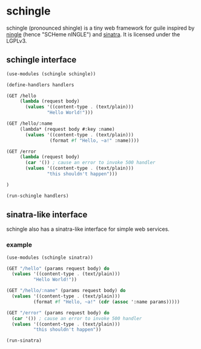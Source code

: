 # schingle

schingle (pronounced shingle) is a tiny web framework for guile inspired by
[ningle](https://github.com/fukamachi/ningle) (hence "SCHeme nINGLE") and
[sinatra](https://github.com/sinatra/sinatra). It is licensed under the LGPLv3.

## schingle interface

```scheme
(use-modules (schingle schingle))

(define-handlers handlers

(GET /hello
     (lambda (request body)
       (values '((content-type . (text/plain)))
               "Hello World!")))

(GET /hello/:name
     (lambda* (request body #:key :name)
       (values '((content-type . (text/plain)))
                (format #f "Hello, ~a!" :name))))

(GET /error
     (lambda (request body)
       (car '()) ; cause an error to invoke 500 handler
       (values '((content-type . (text/plain)))
               "this shouldn't happen")))

)

(run-schingle handlers)
```

## sinatra-like interface

schingle also has a sinatra-like interface for simple web services.

### example

```scheme
(use-modules (schingle sinatra))

(GET "/hello" (params request body) do
  (values '((content-type . (text/plain)))
          "Hello World!"))

(GET "/hello/:name" (params request body) do
  (values '((content-type . (text/plain)))
          (format #f "Hello, ~a!" (cdr (assoc ':name params)))))

(GET "/error" (params request body) do
  (car '()) ; cause an error to invoke 500 handler
  (values '((content-type . (text/plain)))
          "this shouldn't happen"))

(run-sinatra)
```
